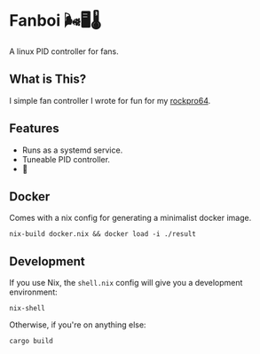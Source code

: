 # Fanboi 🌬🖥️🌡️
A linux PID controller for fans.

## What is This?
I simple fan controller I wrote for fun for my [rockpro64](https://www.pine64.org/rockpro64).

## Features
- Runs as a systemd service.
- Tuneable PID controller.
- 🦀

## Docker
Comes with a nix config for generating a minimalist docker image.
```
nix-build docker.nix && docker load -i ./result
```

## Development
If you use Nix, the `shell.nix` config will give you a development environment:
```
nix-shell
```

Otherwise, if you're on anything else:
```
cargo build
```